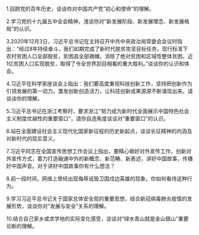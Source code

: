 1.回顾党的百年历史，谈谈你对中国共产党“初心和使命”的理解。

2.学习党的十九届五中全会精神，浅谈你对“新发展阶段、新发展理念、新发展格局”的认识。

3.2020年12月3日，习近平总书记在主持召开中共中央政治局常委会会议时指出：“经过8年持续奋斗，我们如期完成了新时代脱贫攻坚目标任务，现行标准下农村贫困人口全部脱贫，贫困县全部摘帽，消除了绝对贫困和区域性整体贫困，近1亿贫困人口实现脱贫，取得了令全世界刮目相看的重大胜利。”谈谈你的认识和体会。

4.习近平在科学家座谈会上指出：我们要高度重视科技创新工作，坚持把创新作为引领发展的第一动力。激发创新创造活力，让科技创新成果源源不断涌现出来。请谈谈你的理解。

5.习近平总书记在浙江考察时，要求浙江“努力成为新时代全面展示中国特色社会主义制度优越性的重要窗口”，请你自选角度谈谈对“重要窗口”的认识。

6.站在全面建设社会主义现代化国家新征程的历史新起点，谈谈长征精神的内涵及对新时代的现实意义。

7.习近平同志在全国宣传思想工作会议上指出，要精心做好对外宣传工作，创新对外宣传方式，着力打造融通中外的新概念、新范畴、新表述，讲好中国故事，传播好中国声音。对于讲好中国故事你有什么想法？

8.前一段时间，网络上曾经出现侮辱诋毁卫国戍边英雄的现象，你如何看待这种行为。

9.学习习近平总书记关于国家总体安全观的重要思想，结合新冠病毒肺炎疫情的发展形势，谈谈你对“发展与安全”关系的理解。

10.结合自己家乡或求学地的实际变化感受，谈谈对“绿水青山就是金山银山”重要论断的理解。
